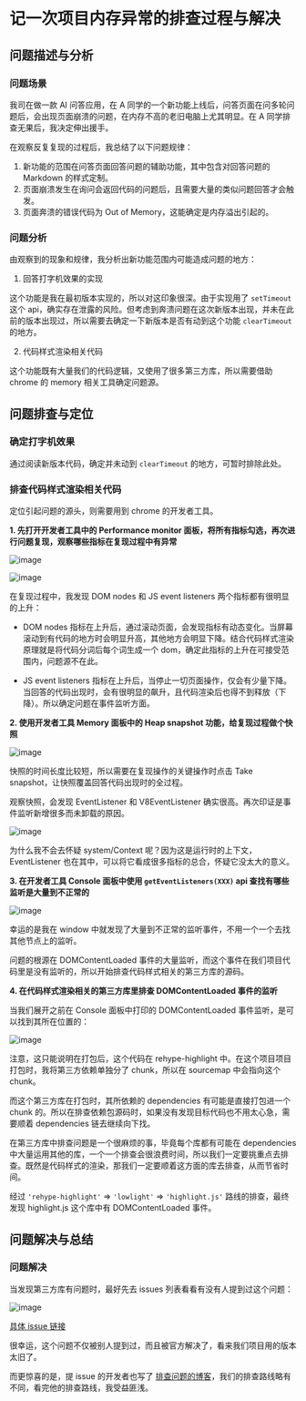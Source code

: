 # 记一次项目内存异常的排查过程与解决

## 问题描述与分析

### 问题场景

我司在做一款 AI 问答应用，在 A 同学的一个新功能上线后，问答页面在问多轮问题后，会出现页面崩溃的问题，在内存不高的老旧电脑上尤其明显。在 A 同学排查无果后，我决定伸出援手。

在观察反复复现的过程后，我总结了以下问题规律：

1. 新功能的范围在问答页面回答问题的辅助功能，其中包含对回答问题的 Markdown 的样式定制。
2. 页面崩溃发生在询问会返回代码的问题后，且需要大量的类似问题回答才会触发。
3. 页面奔溃的错误代码为 Out of Memory，这能确定是内存溢出引起的。

### 问题分析

由观察到的现象和规律，我分析出新功能范围内可能造成问题的地方：

1. 回答打字机效果的实现

这个功能是我在最初版本实现的，所以对这印象很深。由于实现用了 `setTimeout` 这个 api，确实存在泄露的风险。但考虑到奔溃问题在这次新版本出现，并未在此前的版本出现过，所以需要去确定一下新版本是否有动到这个功能 `clearTimeout` 的地方。

2. 代码样式渲染相关代码

这个功能既有大量我们的代码逻辑，又使用了很多第三方库，所以需要借助 chrome 的 memory 相关工具确定问题源。

## 问题排查与定位

### 确定打字机效果

通过阅读新版本代码，确定并未动到 `clearTimeout` 的地方，可暂时排除此处。

### 排查代码样式渲染相关代码

定位引起问题的源头，则需要用到 chrome 的开发者工具。

**1. 先打开开发者工具中的 Performance monitor 面板，将所有指标勾选，再次进行问题复现，观察哪些指标在复现过程中有异常**

![image](https://github.com/user-attachments/assets/85008f7a-dff9-4380-8fae-5cac5f22ca83)

![image](https://github.com/user-attachments/assets/ffa3e87a-f44d-44b5-a4c8-25212779259b)

在复现过程中，我发现 DOM nodes 和 JS event listeners 两个指标都有很明显的上升：

- DOM nodes 指标在上升后，通过滚动页面，会发现指标有动态变化。当屏幕滚动到有代码的地方时会明显升高，其他地方会明显下降。结合代码样式渲染原理就是将代码分词后每个词生成一个 dom，确定此指标的上升在可接受范围内，问题源不在此。

- JS event listeners 指标在上升后，当停止一切页面操作，仅会有少量下降。当回答的代码出现时，会有很明显的飙升，且代码渲染后也得不到释放（下降）。所以确定问题在事件监听方面。

**2. 使用开发者工具 Memory 面板中的 Heap snapshot 功能，给复现过程做个快照**

![image](https://github.com/user-attachments/assets/ecb164a7-697c-47e2-9172-c8dd6786662e)

快照的时间长度比较短，所以需要在复现操作的关键操作时点击 Take snapshot，让快照覆盖回答代码出现时的全过程。

观察快照，会发现 EventListener 和 V8EventListener 确实很高。再次印证是事件监听新增很多而未卸载的原因。

![image](https://github.com/user-attachments/assets/52bf6705-2ae4-47b3-a3b2-695fe5df8775)

为什么我不会去怀疑 system/Context 呢？因为这是运行时的上下文，EventListener 也在其中，可以将它看成很多指标的总合，怀疑它没太大的意义。

**3. 在开发者工具 Console 面板中使用 `getEventListeners(XXX)` api 查找有哪些监听是大量到不正常的**

![image](https://github.com/user-attachments/assets/e48c0eae-a720-4f4e-8a60-3079e9b4ded6)

幸运的是我在 window 中就发现了大量到不正常的监听事件，不用一个一个去找其他节点上的监听。

问题的根源在 DOMContentLoaded 事件的大量监听，而这个事件在我们项目代码里是没有监听的，所以开始排查代码样式相关的第三方库的源码。

**4. 在代码样式渲染相关的第三方库里排查 DOMContentLoaded 事件的监听**

当我们展开之前在 Console 面板中打印的 DOMContentLoaded 事件监听，是可以找到其所在位置的：

![image](https://github.com/user-attachments/assets/b7ffe84e-2a74-4aaf-bb9f-8cbf12c79add)

注意，这只能说明在打包后，这个代码在 rehype-highlight 中。在这个项目项目打包时，我将第三方依赖单独分了 chunk，所以在 sourcemap 中会指向这个 chunk。

而这个第三方库在打包时，其所依赖的 dependencies 有可能是直接打包进一个 chunk 的。所以在排查依赖包源码时，如果没有发现目标代码也不用太心急，需要顺着 dependencies 链去继续向下找。

在第三方库中排查问题是一个很麻烦的事，毕竟每个库都有可能在 dependencies 中大量运用其他的库，一个一个排查会很浪费时间，所以我们一定要挑重点去排查。既然是代码样式的渲染，那我们一定要顺着这方面的库去排查，从而节省时间。

经过 `'rehype-highlight'` => `'lowlight'` => `'highlight.js'` 路线的排查，最终发现 highlight.js 这个库中有 DOMContentLoaded 事件。

## 问题解决与总结

### 问题解决

当发现第三方库有问题时，最好先去 issues 列表看看有没有人提到过这个问题：

![image](https://github.com/user-attachments/assets/3d791241-c1f9-4e4f-9286-6e545077f060)

[具体 issue 链接](https://github.com/highlightjs/highlight.js/issues/4086)

很幸运，这个问题不仅被别人提到过，而且被官方解决了，看来我们项目用的版本太旧了。

而更惊喜的是，提 issue 的开发者也写了 [排查问题的博客](https://blog.imken.moe/archives/847)，我们的排查路线略有不同，看完他的排查路线，我受益匪浅。


